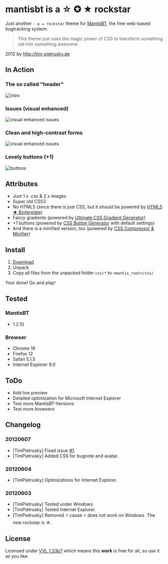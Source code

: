 # mantisbt is a ☆ ✪ ★ rockstar

Just another `☆ ✪ ★ rockstar` theme for [MantisBT](http://www.mantisbt.org/), the free web-based bugtracking system.

> This theme just uses the magic power of CSS to transform something old into something awesome.


2012 by http://tim-pietrusky.de


## In Action

### The so called "header"
![intro](http://tim-pietrusky.de/img/mantisbt_is_a_rockstar_intro.png)

### Issues (visual enhanced)
![visual enhanced issues](http://tim-pietrusky.de/img/mantisbt_is_a_rockstar_visual_enhanced_issues.png?VERSION=3)

### Clean and high-contrast forms
![visual enhanced issues](http://tim-pietrusky.de/img/mantisbt_is_a_rockstar_form.png)

### Lovely buttons (+1)
![buttons](http://tim-pietrusky.de/img/mantisbt_is_a_rockstar_buttons.png)


## Attributes

 * Just 1 x .css & 2 x images
 * Super old CSS3
 * No HTML5 (since there is just CSS, but it should be powered by [HTML5 ★ Boilerplate](http://html5boilerplate.com))
 * Fancy gradients (powered by [Ultimate CSS Gradient Generator](http://www.colorzilla.com/gradient-editor/))
 * +1 buttons (powered by [CSS Button Generator](http://cssbuttongenerator.com) with default settings)
 * And there is a minified version, too (powered by [CSS Compressor & Minifier](http://www.minifycss.com/css-compressor))


## Install

1. [Download](http://github.com/TimPietrusky/mantisbt-is-a-rockstar/zipball/master)
2. Unpack
3. Copy all files from the unpacked folder `css/*` to `<mantis_root>/css/`

Your done! Go and play!

## Tested

### MantisBT

 * 1.2.10

### Browser

 * Chrome 19
 * Firefox 12
 * Safari 5.1.5
 * Internet Explorer 9.0


## ToDo

 * Add live preview
 * Detailed optimization for Microsoft Internet Explorer
 * Test more MantisBT-Versions
 * Test more browsers

## Changelog

### 20120607
 - [TimPietrusky] Fixed issue [#1](http://github.com/TimPietrusky/mantisbt-is-a-rockstar/issues/1).
 - [TimPietrusky] Added CSS for bugnote and avatar.

### 20120604
 - [TimPietrusky] Optimizations for Internet Explorer.

### 20120603
 - [TimPietrusky] Tested under Windows.
 - [TimPietrusky] Tested Internet Explorer.
 - [TimPietrusky] Removed ⚡ cause ⚡ does not work on Windows. The new rockstar is ☆.


## License

Licensed under [VVL 1.33b7](http://tim-pietrusky.de/license) which means this **work** is free for all, so use it as you like.